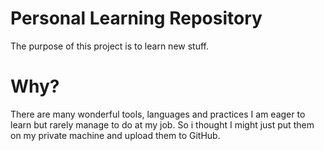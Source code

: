 # Personal Learning Repository

The purpose of this project is to learn new stuff.

# Why?

There are many wonderful tools, languages and practices I am eager to learn
but rarely manage to do at my job. So i thought I might just put them on my 
private machine and upload them to GitHub.

